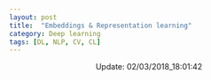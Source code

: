 ```yaml
---
layout: post
title:  "Embeddings & Representation learning"
category: Deep learning
tags: [DL, NLP, CV, CL]
---
```






<center> Update: 02/03/2018_18:01:42</center>

  	
